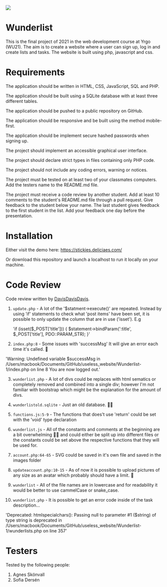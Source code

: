 <img src="https://media0.giphy.com/media/2rKDe8JpAEatWVamEe/giphy.gif">

# Wunderlist

This is the final project of 2021 in the web development course at Yrgo (WU21). The aim is to create a website where a user can sign up, log in and create lists and tasks. The website is built using php, javascript and css.

# Requirements

The application should be written in HTML, CSS, JavaScript, SQL and PHP.

The application should be built using a SQLite database with at least three different tables.

The application should be pushed to a public repository on GitHub.

The application should be responsive and be built using the method mobile-first.

The application should be implement secure hashed passwords when signing up.

The project should implement an accessible graphical user interface.

The project should declare strict types in files containing only PHP code.

The project should not include any coding errors, warning or notices.

The project must be tested on at least two of your classmates computers. Add the testers name to the README.md file.

The project must receive a code review by another student. Add at least 10 comments to the student's README.md file through a pull request. Give feedback to the student below your name. The last student gives feedback to the first student in the list. Add your feedback one day before the presentation.

# Installation

Either visit the demo here: https://stickies.deliciaes.com/

Or download this repository and launch a localhost to run it locally on your machine.
# Code Review

Code review written by [DavisDavisDavis](https://github.com/DavisDavisDavis).

1. `update.php` - A lot of the '$statment->execute()' are repeated. Instead by using 'if' statements to check what 'post items' have been set, it is possible to only update the column that are in use ('isset'). E.g 

   'if (isset($_POST['title'])) {
      $statement->bindParam(':title', $_POST['title'], PDO::PARAM_STR);
    }'
    
2. `index.php:8` - Some issues with 'successMsg' It will give an error each time it's called. 📝

'Warning: Undefined variable $successMsg in /Users/macbook/Documents/GitHub/useless_website/Wunderlist-1/index.php on line 8
You are now logged out.'

3. `wunderlist.php` - A lot of divs could be replaces with html sematics or completely removed and combined into a single div; however I'm not familiar with bootstrap which might be the explanation for the amount of divs.

4. `wunderlistold.sqlite` - Just an old database. 📀🐱

5. `functions.js:5-9` - The functions that does't use 'return' could be set with the 'void' type declaration

6. `wunderlist.js` - All of the constants and comments at the beginning are a bit overwhelming 😵‍💫 and could either be split up into different files or the constants could be set above the respective functions that they will be used for. 

7. `account.php:64-65` - SVG could be saved in it's own file and saved in the images folder

8. `updateaccount.php:10-15` - As of now it is possible to upload pictures of any size as an avatar which probably should have a limit. 📸

9. `wunderlist` - All of the file names are in lowercase and for readability it would be better to use cammelCase or snake_case.

10. `wunderlist.php` - It is possible to get an error code inside of the task description... 

'Deprecated: htmlspecialchars(): Passing null to parameter #1 ($string) of type string is deprecated in /Users/macbook/Documents/GitHub/useless_website/Wunderlist-1/wunderlists.php on line 357'
# Testers

Tested by the following people:

1. Agnes Skönvall
2. Sofia Dersén
